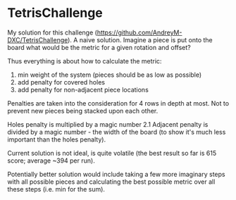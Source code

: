 # TetrisChallenge

My solution for this challenge (https://github.com/AndreyM-DXC/TetrisChallenge).
A naive solution.
Imagine a piece is put onto the board what would be the metric for a given rotation and offset?

Thus everything is about how to calculate the metric:
 1. min weight of the system (pieces should be as low as possible)
 2. add penalty for covered holes
 3. add penalty for non-adjacent piece locations

Penalties are taken into the consideration for 4 rows in depth at most.
Not to prevent new pieces being stacked upon each other.

Holes penalty is multiplied by a magic number 2.1
Adjacent penalty is divided by a magic number - the width of the board
 (to show it's much less important than the holes penalty).

Current solution is not ideal, is quite volatile 
 (the best result so far is 615 score; average ~394 per run).

Potentially better solution would include taking a few more imaginary steps with all possible pieces
 and calculating the best possible metric over all these steps (i.e. min for the sum).
 
